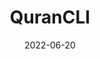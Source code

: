 ---
title: "### QuranCLI"
description: "A command line app to Read, Search and Recite the Quran from your terminal."
date: "2022-06-20"
---